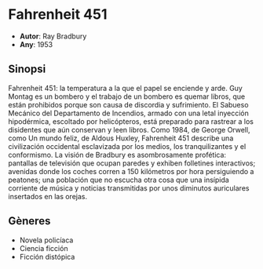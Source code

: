 # Fahrenheit 451

- __Autor__: Ray Bradbury
- __Any__: 1953

## Sinopsi

Fahrenheit 451: la temperatura a la que el papel se enciende y arde. Guy Montag es un bombero y el trabajo de un bombero es quemar libros, que están prohibidos porque son causa de discordia y sufrimiento. El Sabueso Mecánico del Departamento de Incendios, armado con una letal inyección hipodérmica, escoltado por helicópteros, está preparado para rastrear a los disidentes que aún conservan y leen libros. Como 1984, de George Orwell, como Un mundo feliz, de Aldous Huxley, Fahrenheit 451 describe una civilización occidental esclavizada por los medios, los tranquilizantes y el conformismo. La visión de Bradbury es asombrosamente profética: pantallas de televisión que ocupan paredes y exhiben folletines interactivos; avenidas donde los coches corren a 150 kilómetros por hora persiguiendo a peatones; una población que no escucha otra cosa que una insípida corriente de música y noticias transmitidas por unos diminutos auriculares insertados en las orejas.
 
## Gèneres

- Novela policíaca
- Ciencia ficción
- Ficción distópica
